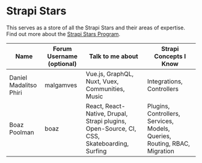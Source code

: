 # Strapi Stars


This serves as a store of all the Strapi Stars and their areas of expertise. 
Find out more about the [Strapi Stars Program](https://strapi.io/community-stars). 


| Name      | Forum Username (optional) | Talk to me about      | Strapi Concepts I Know |
| ----------- | ----------- | ----------- | ----------- |
| Daniel Madalitso Phiri      | malgamves      | Vue.js, GraphQL, Nuxt, Vuex, Communities, Music    | Integrations, Controllers       |
| Boaz Poolman      | boaz      | React, React-Native, Drupal, Strapi plugins, Open-Source, CI, CSS, Skateboarding, Surfing    | Plugins, Controllers, Services, Models, Queries, Routing, RBAC, Migration        |
